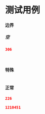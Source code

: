 # 测试用例

#### 边界

##### 空

```json
306
```

```json

```

```json

```

#### 特殊

```json

```

#### 正常

```json
226
```

```json
1210451
```

```json

```

